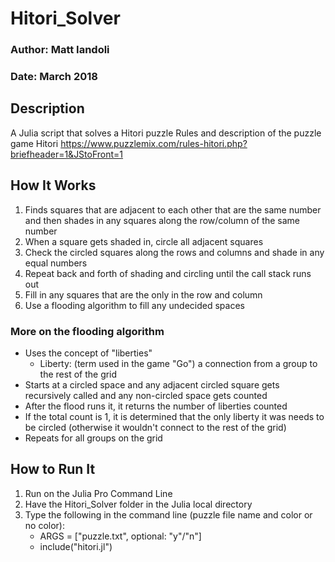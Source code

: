 # Hitori_Solver
### Author: Matt Iandoli
### Date: March 2018

## Description
A Julia script that solves a Hitori puzzle
Rules and description of the puzzle game Hitori
https://www.puzzlemix.com/rules-hitori.php?briefheader=1&JStoFront=1

## How It Works
1. Finds squares that are adjacent to each other that are the same number and then shades in any squares along the row/column of the same number
2. When a square gets shaded in, circle all adjacent squares
3. Check the circled squares along the rows and columns and shade in any equal numbers
4. Repeat back and forth of shading and circling until the call stack runs out
5. Fill in any squares that are the only in the row and column
6. Use a flooding algorithm to fill any undecided spaces

### More on the flooding algorithm
* Uses the concept of "liberties"
	* Liberty: (term used in the game "Go") a connection from a group to the rest of the grid
* Starts at a circled space and any adjacent circled square gets recursively called and any non-circled space gets counted
* After the flood runs it, it returns the number of liberties counted
* If the total count is 1, it is determined that the only liberty it was needs to be circled (otherwise it wouldn't connect to the rest of the grid)
* Repeats for all groups on the grid

## How to Run It
1. Run on the Julia Pro Command Line
2. Have the Hitori_Solver folder in the Julia local directory
3. Type the following in the command line (puzzle file name and color or no color):
	* ARGS = ["puzzle.txt", optional: "y"/"n"]
	* include("hitori.jl")
